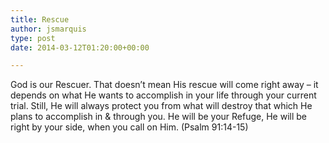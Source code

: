 ```yaml
---
title: Rescue
author: jsmarquis
type: post
date: 2014-03-12T01:20:00+00:00

---
```

God is our Rescuer. That doesn&#8217;t mean His rescue will come right away &#8211; it depends on what He wants to accomplish in your life through your current trial. Still, He will always protect you from what will destroy that which He plans to accomplish in & through you. He will be your Refuge, He will be right by your side, when you call on Him. (Psalm 91:14-15)